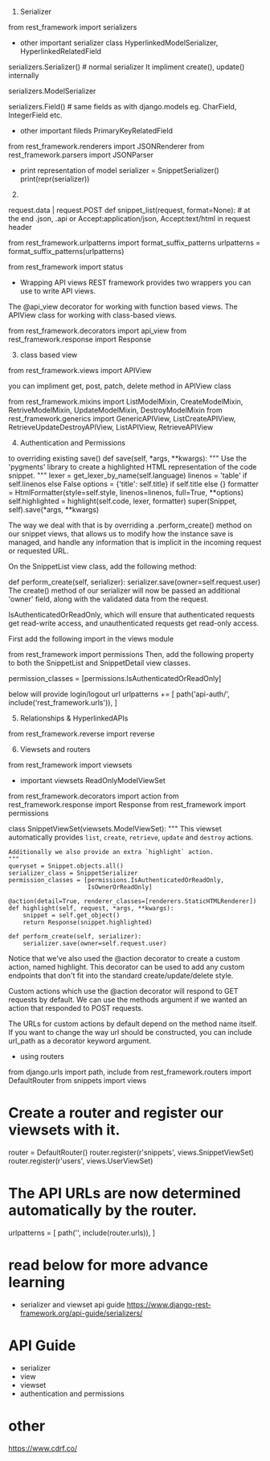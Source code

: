 1. Serializer

from rest_framework import serializers
- other important serializer class
HyperlinkedModelSerializer, HyperlinkedRelatedField

serializers.Serializer() # normal serializer
It impliment create(), update() internally

serializers.ModelSerializer

serializers.<Model>Field() # same fields as with django.models eg. CharField, IntegerField etc.
- other important fileds
PrimaryKeyRelatedField



from rest_framework.renderers import JSONRenderer
from rest_framework.parsers import JSONParser

- print representation of model
serializer = SnippetSerializer()
print(repr(serializer))



2. 

request.data | request.POST
def snippet_list(request, format=None): # at the end .json, .api or Accept:application/json, Accept:text/html in request header

from rest_framework.urlpatterns import format_suffix_patterns
urlpatterns = format_suffix_patterns(urlpatterns)

from rest_framework import status

- Wrapping API views
REST framework provides two wrappers you can use to write API views.

The @api_view decorator for working with function based views.
The APIView class for working with class-based views.


from rest_framework.decorators import api_view
from rest_framework.response import Response



3. class based view

from rest_framework.views import APIView

you can impliment get, post, patch, delete method in APIView class

from rest_framework.mixins import ListModelMixin, CreateModelMixin, RetriveModelMixin, UpdateModelMixin, DestroyModelMixin
from rest_framework.generics import GenericAPIView, ListCreateAPIView, RetrieveUpdateDestroyAPIView, ListAPIView, RetrieveAPIView

4. Authentication and Permissions

to overriding existing save()
def save(self, *args, **kwargs):
    """
    Use the 'pygments' library to create a highlighted HTML
    representation of the code snippet.
    """
    lexer = get_lexer_by_name(self.language)
    linenos = 'table' if self.linenos else False
    options = {'title': self.title} if self.title else {}
    formatter = HtmlFormatter(style=self.style, linenos=linenos,
                              full=True, **options)
    self.highlighted = highlight(self.code, lexer, formatter)
    super(Snippet, self).save(*args, **kwargs)

The way we deal with that is by overriding a .perform_create() method on our snippet views, that allows us to modify how the instance save is managed, and handle any information that is implicit in the incoming request or requested URL.

On the SnippetList view class, add the following method:

def perform_create(self, serializer):
    serializer.save(owner=self.request.user)
The create() method of our serializer will now be passed an additional 'owner' field, along with the validated data from the request.


IsAuthenticatedOrReadOnly, which will ensure that authenticated requests get read-write access, and unauthenticated requests get read-only access.

First add the following import in the views module

from rest_framework import permissions
Then, add the following property to both the SnippetList and SnippetDetail view classes.

permission_classes = [permissions.IsAuthenticatedOrReadOnly]

below will provide login/logout url
urlpatterns += [
    path('api-auth/', include('rest_framework.urls')),
]

5. Relationships & HyperlinkedAPIs

from rest_framework.reverse import reverse

6. Viewsets and routers

from rest_framework import viewsets
- important viewsets
ReadOnlyModelViewSet

from rest_framework.decorators import action
from rest_framework.response import Response
from rest_framework import permissions

class SnippetViewSet(viewsets.ModelViewSet):
    """
    This viewset automatically provides `list`, `create`, `retrieve`,
    `update` and `destroy` actions.

    Additionally we also provide an extra `highlight` action.
    """
    queryset = Snippet.objects.all()
    serializer_class = SnippetSerializer
    permission_classes = [permissions.IsAuthenticatedOrReadOnly,
                          IsOwnerOrReadOnly]

    @action(detail=True, renderer_classes=[renderers.StaticHTMLRenderer])
    def highlight(self, request, *args, **kwargs):
        snippet = self.get_object()
        return Response(snippet.highlighted)

    def perform_create(self, serializer):
        serializer.save(owner=self.request.user)

Notice that we've also used the @action decorator to create a custom action, named highlight. This decorator can be used to add any custom endpoints that don't fit into the standard create/update/delete style.

Custom actions which use the @action decorator will respond to GET requests by default. We can use the methods argument if we wanted an action that responded to POST requests.

The URLs for custom actions by default depend on the method name itself. If you want to change the way url should be constructed, you can include url_path as a decorator keyword argument.


- using routers

from django.urls import path, include
from rest_framework.routers import DefaultRouter
from snippets import views

# Create a router and register our viewsets with it.
router = DefaultRouter()
router.register(r'snippets', views.SnippetViewSet)
router.register(r'users', views.UserViewSet)

# The API URLs are now determined automatically by the router.
urlpatterns = [
    path('', include(router.urls)),
]


# read below for more advance learning
- serializer and viewset api guide
https://www.django-rest-framework.org/api-guide/serializers/



# API Guide 
- serializer
- view
- viewset
- authentication and permissions


# other 
https://www.cdrf.co/



